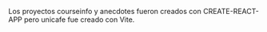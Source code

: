 Los proyectos courseinfo y anecdotes fueron creados con CREATE-REACT-APP pero unicafe fue creado con Vite.